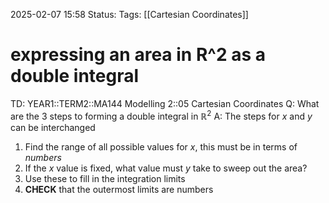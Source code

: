 2025-02-07 15:58
Status: 
Tags: [[Cartesian Coordinates]]
# expressing an area in R^2 as a double integral

TD: YEAR1::TERM2::MA144 Modelling 2::05 Cartesian Coordinates
Q: What are the 3 steps to forming a double integral in $\mathbb{R}^{2}$
A: The steps for $x$ and $y$ can be interchanged
1) Find the range of all possible values for $x$, this must be in terms of _numbers_
2) If the $x$ value is fixed, what value must $y$ take to sweep out the area?
3) Use these to fill in the integration limits
4) **CHECK** that the outermost limits are numbers
<!--ID: 1738944085467-->
